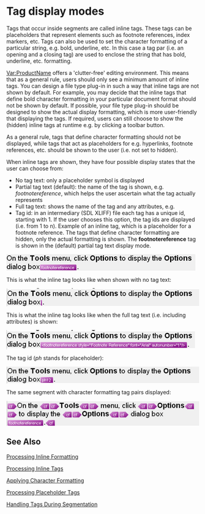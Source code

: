 Tag display modes
=====
Tags that occur inside segments are called inline tags. These tags can be placeholders that represent elements such as footnote references, index markers, etc. Tags can also be used to set the character formatting of a particular string, e.g. bold, underline, etc. In this case a tag par (i.e. an opening and a closing tag) are used to enclose the string that has bold, underline, etc. formatting.

 <Var:ProductName> offers a 'clutter-free' editing environment. This means that as a general rule, users should only see a minimum amount of inline tags. You can design a file type plug-in in such a way that inline tags are not shown by default. For example, you may decide that the inline tags that define bold character formatting in your particular document format should not be shown by default. If possible, your file type plug-in should be designed to show the actual display formatting, which is more user-friendly that displaying the tags. If required, users can still choose to show the (hidden) inline tags at runtime e.g. by clicking a toolbar button.

As a general rule, tags that define character formatting should not be displayed, while tags that act as placeholders for e.g. hyperlinks, footnote references, etc. should be shown to the user (i.e. not set to hidden).

When inline tags are shown, they have four possible display states that the user can choose from:

* No tag text: only a placeholder symbol is displayed
* Partial tag text (default): the name of the tag is shown, e.g. *footnotereference*, which helps the user ascertain what the tag actually represents
* Full tag text: shows the name of the tag and any attributes, e.g. *<footnotereference font='Arial'>*
* Tag id: in an intermediary (SDL XLIFF) file each tag has a unique id, starting with 1. If the user chooses this option, the tag ids are displayed (i.e. from 1 to n).
Example of an inline tag, which is a placeholder for a footnote reference. The tags that define character formatting are hidden, only the actual formatting is shown. The **footnotereference** tag is shown in the (default) partial tag text display mode.

<img style="display:block; " src="images/Tag01.jpg"/>

This is what the inline tag looks like when shown with no tag text:

<img style="display:block; " src="images/Tag02.jpg"/>


This is what the inline tag looks like when the full tag text (i.e. including attributes) is shown:

<img style="display:block; " src="images/Tag03.jpg"/>

The tag id (*ph* stands for placeholder):

<img style="display:block; " src="images/Tag04.jpg"/>


The same segment with character formatting tag pairs displayed:

<img style="display:block; " src="images/Tag05.jpg"/>

See Also
-----------
[Processing Inline Formatting](processing_inline_formatting.md)

[Processing Inline Tags](processing_inline_tags.md)

[Applying Character Formatting](applying_character_formatting.md)

[Processing Placeholder Tags](processing_placeholder_tags.md)

[Handling Tags During Segmentation](handling_tags_during_segmentation.md)